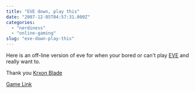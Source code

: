 ```yaml
---
title: "EVE down, play this"
date: "2007-12-05T04:57:31.000Z"
categories: 
  - "nerdiness"
  - "online-gaming"
slug: "eve-down-play-this"
---
```


Here is an off-line version of eve for when your bored or can't play [EVE](https://secure.eve-online.com/ft/?aid=102929) and really want to.

Thank you [Krxon Blade](http://www.xnaor.com)

[Game Link](http://eve.znaor.hr/evegame/index.php)
